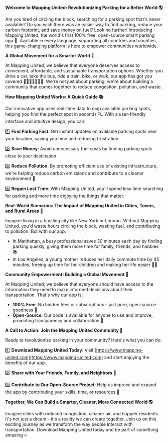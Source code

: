 **Welcome to Mapping United: Revolutionizing Parking for a Better World 🌎**

Are you tired of circling the block, searching for a parking spot that's never available? Do you wish there was an easier way to find parking, reduce your carbon footprint, and save money on fuel? Look no further! Introducing Mapping United, the world's first 100% free, open-source smart parking app 🤩. Available in every language, supporting all countries and counties, this game-changing platform is here to empower communities worldwide.

**A Global Movement for a Smarter World 🌟**

At Mapping United, we believe that everyone deserves access to convenient, affordable, and sustainable transportation options. Whether you drive a car, take the bus, ride a train, bike, or walk, our app has got you covered 🚗🚌🚂🚴‍♀️🏃‍♂️. We're not just about parking; we're about building a community that comes together to reduce congestion, pollution, and waste.

**How Mapping United Works: A Quick Guide 📚**

Our innovative app uses real-time data to map available parking spots, helping you find the perfect spot in seconds 🔍. With a user-friendly interface and intuitive design, you can:

1️⃣ **Find Parking Fast**: Get instant updates on available parking spots near your location, saving you time and reducing frustration.

2️⃣ **Save Money**: Avoid unnecessary fuel costs by finding parking spots close to your destination.

3️⃣ **Reduce Pollution**: By promoting efficient use of existing infrastructure, we're helping reduce carbon emissions and contribute to a cleaner environment 🌿

4️⃣ **Regain Lost Time**: With Mapping United, you'll spend less time searching for parking and more time enjoying the things that matter.

**Real-World Scenarios: The Impact of Mapping United in Cities, Towns, and Rural Areas 📍**

Imagine living in a bustling city like New York or London. Without Mapping United, you'd waste hours circling the block, wasting fuel, and contributing to pollution. But with our app:

*   In Manhattan, a busy professional saves 30 minutes each day by finding parking quickly, giving them more time for family, friends, and hobbies 📚
*   In Los Angeles, a young mother reduces her daily commute time by 45 minutes, freeing up time for her children and making her life easier 👩‍👧

**Community Empowerment: Building a Global Movement 💪**

At Mapping United, we believe that everyone should have access to the information they need to make informed decisions about their transportation. That's why our app is:

*   **100% Free**: No hidden fees or subscriptions – just pure, open-source goodness 🎉
*   **Open-Source**: Our code is available for anyone to use and improve, promoting transparency and collaboration 🤝

**A Call to Action: Join the Mapping United Community 🌈**

Ready to revolutionize parking in your community? Here's what you can do:

1️⃣ **Download Mapping United Today**: Visit [https://www.mapping-united.com](https://www.mapping-united.com) and start enjoying the benefits of our app.

2️⃣ **Share with Your Friends, Family, and Neighbors 🤩**

3️⃣ **Contribute to Our Open-Source Project**: Help us improve and expand the app by contributing your skills, time, or resources 🌟

**Together, We Can Build a Smarter, Cleaner, More Connected World 🌎**

Imagine cities with reduced congestion, cleaner air, and happier residents. It's not just a dream – it's a reality we can create together. Join us on this exciting journey as we transform the way people interact with transportation. Download Mapping United today and be part of something amazing 🔥